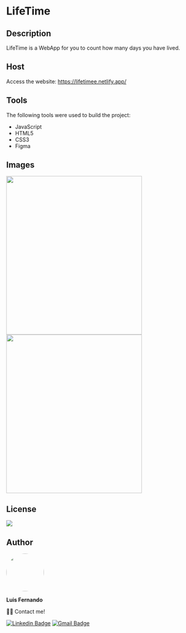 # LifeTime

## Description

LifeTime is a WebApp for you to count how many days you have lived.

## Host

Access the website: https://lifetimee.netlify.app/
 
## Tools

The following tools were used to build the project:

- JavaScript
- HTML5
- CSS3
- Figma

## Images

<img src="https://user-images.githubusercontent.com/67171626/130481904-3531205c-bd3f-4ddc-a6d0-46c9de09a317.png" width="360px" height="420px">
<img src="https://user-images.githubusercontent.com/67171626/130481932-104c75c6-cdef-4d7c-96ff-3ddc72327f87.png" width="360px" height="420px">

## License
<img src="https://img.shields.io/github/license/luisfernandodass/lifetime"/>

## Author

 <img style="border-radius: 50%;" src="https://avatars.githubusercontent.com/u/67171626?s=460&u=609fc063322b859752a5675bd4e17657e650a389&v=4" width="100px;" alt=""/>
 
 <b>Luis Fernando</b>
 
👋🏽 Contact me!

[![Linkedin Badge](https://img.shields.io/badge/-Luis-blue?style=flat-square&logo=Linkedin&logoColor=white&link=https://www.linkedin.com/in/luisfernando/)](https://www.linkedin.com/in/luisfernando/) 
[![Gmail Badge](https://img.shields.io/badge/-luisfernandodass@gmail.com-c14438?style=flat-square&logo=Gmail&logoColor=white&link=mailto:luisfernandodass@gmail.com)](mailto:luisfernandodass@gmail.com)
